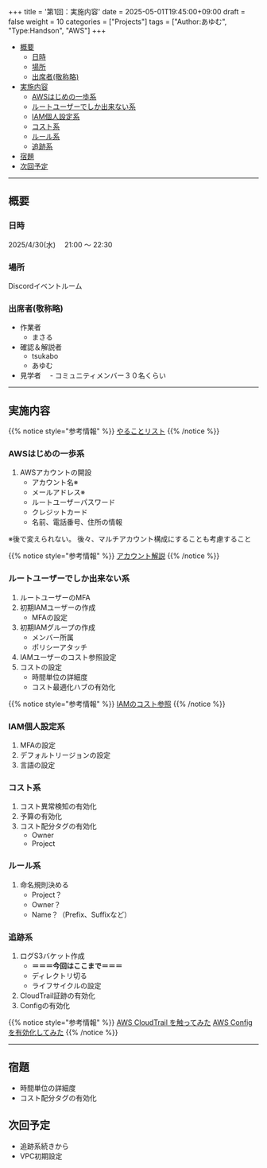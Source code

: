 +++
title = '第1回：実施内容'
date = 2025-05-01T19:45:00+09:00
draft = false
weight = 10
categories = ["Projects"]
tags = ["Author:あゆむ", "Type:Handson", "AWS"]
+++

- [概要](#概要)
  - [日時](#日時)
  - [場所](#場所)
  - [出席者(敬称略)](#出席者敬称略)
- [実施内容](#実施内容)
  - [AWSはじめの一歩系](#AWSはじめの一歩系)
  - [ルートユーザーでしか出来ない系](#ルートユーザーでしか出来ない系)
  - [IAM個人設定系](#iam個人設定系)
  - [コスト系](#コスト系)
  - [ルール系](#ルール系)
  - [追跡系](#追跡系)
- [宿題](#宿題)
- [次回予定](#次回予定)

---

## 概要

### 日時

2025/4/30(水)　 21:00 ～ 22:30

### 場所

Discordイベントルーム

### 出席者(敬称略)

- 作業者
  - まさる
- 確認＆解説者
  - tsukabo
  - あゆむ
- 見学者
　- コミュニティメンバー３０名くらい

---

## 実施内容

{{% notice style="参考情報" %}}
[やることリスト](https://dev.classmethod.jp/articles/aws-baseline-setting-202206/)
{{% /notice %}}

### AWSはじめの一歩系

1. AWSアカウントの開設
   - アカウント名※
   - メールアドレス※
   - ルートユーザーパスワード
   - クレジットカード
   - 名前、電話番号、住所の情報

※後で変えられない。
後々、マルチアカウント構成にすることも考慮すること

{{% notice style="参考情報" %}}
[アカウント解説](https://aws.amazon.com/jp/register-flow/)
{{% /notice %}}

### ルートユーザーでしか出来ない系

1. ルートユーザーのMFA
2. 初期IAMユーザーの作成
   - MFAの設定
3. 初期IAMグループの作成
   - メンバー所属
   - ポリシーアタッチ
4. IAMユーザーのコスト参照設定
5. コストの設定
   - 時間単位の詳細度
   - コスト最適化ハブの有効化

{{% notice style="参考情報" %}}
[IAMのコスト参照](https://zenn.dev/jnxjez/articles/a465a143fa7dcc)
{{% /notice %}}

### IAM個人設定系

1. MFAの設定
2. デフォルトリージョンの設定
3. 言語の設定

### コスト系

1. コスト異常検知の有効化
2. 予算の有効化
3. コスト配分タグの有効化
   - Owner
   - Project

### ルール系

1. 命名規則決める
   - Project？
   - Owner？
   - Name？（Prefix、Suffixなど）

### 追跡系

1. ログS3バケット作成
   - **＝＝＝今回はここまで＝＝＝**
   - ディレクトリ切る
   - ライフサイクルの設定
2. CloudTrail証跡の有効化
3. Configの有効化

{{% notice style="参考情報" %}}
[AWS CloudTrail を触ってみた](https://www.youtube.com/watch?v=erDYixgVJ0o)
[AWS Config を有効化してみた](https://www.youtube.com/watch?v=E8GY09aEwnE&t=79s)
{{% /notice %}}

---

## 宿題

- 時間単位の詳細度
- コスト配分タグの有効化

## 次回予定

- 追跡系続きから
- VPC初期設定

